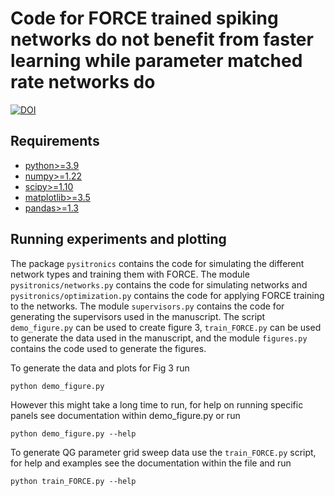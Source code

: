 #  Code for FORCE trained spiking networks do not benefit from faster learning while parameter matched rate networks do

[![DOI](https://zenodo.org/badge/DOI/10.5281/zenodo.13333935.svg)](https://doi.org/10.5281/zenodo.13333935)

## Requirements
* [python>=3.9](https://www.python.org/)
* [numpy>=1.22](https://numpy.org/)
* [scipy>=1.10](https://www.scipy.org/)
* [matplotlib>=3.5](https://matplotlib.org/)
* [pandas>=1.3](https://pandas.pydata.org/)

## Running experiments and plotting

The package `pysitronics` contains the code for simulating the different network types and training them with FORCE. The module `pysitronics/networks.py` contains the code for simulating networks and `pysitronics/optimization.py` contains the code for applying FORCE training to the networks. The module `supervisors.py` contains the code for generating the supervisors used in the manuscript. The script `demo_figure.py` can be used to create figure 3, `train_FORCE.py` can be used to generate the data used in the manuscript, and the module `figures.py` contains the code used to generate the figures.

To generate the data and plots for Fig 3 run
```
python demo_figure.py
```
However this might take a long time to run, for help on running specific panels see documentation within demo_figure.py or run
```
python demo_figure.py --help
```

To generate QG parameter grid sweep data use the `train_FORCE.py` script, for help and examples see the documentation within the file and run
```
python train_FORCE.py --help
```
